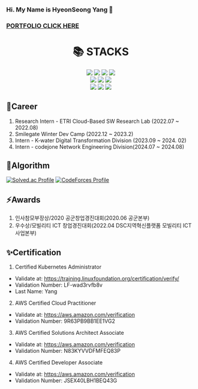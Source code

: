 ### Hi. My Name is HyeonSeong Yang 👋
### [PORTFOLIO CLICK HERE](https://outrageous-nylon-9f3.notion.site/65a0b57d83cf40908e9a67b14ec796b9)
<div align=center><h1>📚 STACKS</h1></div>
<div align=center> 
  <img src="https://img.shields.io/badge/amazonaws-232F3E?style=for-the-badge&logo=amazonaws&logoColor=white"> 
  <img src="https://img.shields.io/badge/kubernetes-326CE5?style=for-the-badge&logo=kubernetes&logoColor=white">
  <img src="https://img.shields.io/badge/docker-2496ED?style=for-the-badge&logo=docker&logoColor=white">
  <img src="https://img.shields.io/badge/rabbitmq-FF8C00?style=for-the-badge&logo=rabbitmq&logoColor=white">
  <br>
  <img src="https://img.shields.io/badge/spring-47A248?style=for-the-badge&logo=spring&logoColor=white">
  <img src="https://img.shields.io/badge/springboot-47A248?style=for-the-badge&logo=springboot&logoColor=white">
  <img src="https://img.shields.io/badge/django-092E20?style=for-the-badge&logo=django&logoColor=white">
  <br>
  
  <img src="https://img.shields.io/badge/java-D1180B?style=for-the-badge&logo=java&logoColor=white">
  <img src="https://img.shields.io/badge/python-007396?style=for-the-badge&logo=python&logoColor=white">
  <img src="https://img.shields.io/badge/c++-000000?style=for-the-badge&logo=c++&logoColor=white">
</div>

## 🌱Career
1. Research Intern - ETRI Cloud-Based SW Research Lab (2022.07 ~ 2022.08)
2. Smilegate Winter Dev Camp (2022.12 ~ 2023.2)
3. Intern - K-water Digital Transformation Division (2023.09 ~ 2024. 02)
4. Intern - codejone Network Engineering Division(2024.07 ~ 2024.08)

## 🌱Algorithm
[![Solved.ac Profile](http://mazassumnida.wtf/api/v2/generate_badge?boj=dreamsweet)](https://solved.ac/dreamsweet/)
[![CodeForces Profile](https://cf.leed.at?id=dreamsweetDOONA)](https://codeforces.com/profile/dreamsweetDOONA)

## ⚡Awards
1. 인사참모부장상/2020 공군창업경진대회(2020.06 공군본부)
2. 우수상/모빌리티 ICT 창업경진대회(2022.04 DSC지역혁신플랫폼 모빌리티 ICT 사업본부)

## ✨Certification
1. Certified Kubernetes Administrator
- Validate at: https://training.linuxfoundation.org/certification/verify/
- Validation Number: LF-wad3rvfb8v
- Last Name: Yang
2. AWS Certified Cloud Practitioner
- Validate at: https://aws.amazon.com/verification
- Validation Number: 9R63PB9BB1EE1VG2
3. AWS Certified Solutions Architect Associate
- Validate at: https://aws.amazon.com/verification
- Validation Number: N83KYVVDFMFEQ83P
4. AWS Certified Developer Associate
- Validate at: https://aws.amazon.com/verification
- Validation Number: JSEX40LBH1BEQ43G
<!-- ## 🔭 Experience -->
<br></br>
<!--
**hyeonseong0917/hyeonseong0917** is a ✨ _special_ ✨ repository because its `README.md` (this file) appears on your GitHub profile.

Here are some ideas to get you started:

- 🔭 I’m currently working on ...
- 🌱 I’m currently learning ...
- 👯 I’m looking to collaborate on ...
- 🤔 I’m looking for help with ...
- 💬 Ask me about ...
- 📫 How to reach me: ...
- 😄 Pronouns: ...
- ⚡ Fun fact: ...
-->
